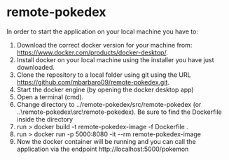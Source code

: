 # remote-pokedex

In order to start the application on your local machine you have to:
1. Download the correct docker version for your machine from: https://www.docker.com/products/docker-desktop/.
1. Install docker on your local machine using the installer you have just downloaded.
1. Clone the repository to a local folder using git using the URL https://github.com/mbarbaro09/remote-pokedex.git.
1. Start the docker engine (by opening the docker desktop app)
1. Open a terminal (cmd).
1. Change directory to ../remote-pokedex/src/remote-pokedex (or ..\remote-pokedex\src\remote-pokedex). Be sure to find the Dockerfile inside the directory
1. run > docker build -t remote-pokedex-image -f Dockerfile .
1. run > docker run -p 5000:8080 -it --rm remote-pokedex-image
1. Now the docker container will be running and you can call the application via the endpoint http://localhost:5000/pokemon